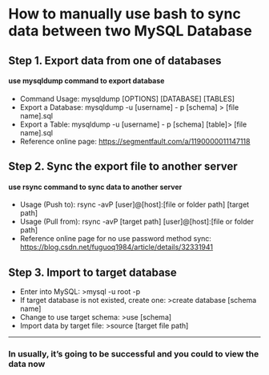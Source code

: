 # How to manually use bash to sync data between two MySQL Database

## Step 1. Export data from one of databases

#### use mysqldump command to export database
- Command Usage: mysqldump [OPTIONS] [DATABASE] [TABLES]
- Export a Database: mysqldump -u [username] - p [schema] > [file name].sql
- Export a Table: mysqldump -u [username] - p [schema] [table]> [file name].sql
- Reference online page: https://segmentfault.com/a/1190000011147118

## Step 2. Sync the export file to another server

#### use rsync command to sync data to another server
- Usage (Push to):    rsync -avP [user]@[host]:[file or folder path] [target path]
- Usage (Pull from):  rsync -avP [target path] [user]@[host]:[file or folder path] 
- Reference online page for no use password method sync: https://blog.csdn.net/fuguoq1984/article/details/32331941

## Step 3. Import to target database
- Enter into MySQL:  >mysql -u root -p
- If target database is not existed, create one:  >create database [schema name]
- Change to use target schema: >use [schema]
- Import data by target file: >source [target file path]


----
### In usually, it’s going to be successful and you could to view the data now
